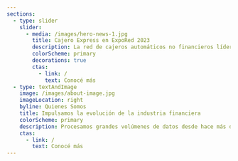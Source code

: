 ```yaml
---
sections:
  - type: slider
    slider:
      - media: /images/hero-news-1.jpg
        title: Cajero Express en ExpoRed 2023
        description: La red de cajeros automáticos no financieros líder en el mercado del sector expendedor, será uno de los protagonistas de la muestra organizada por YPF y la Asociación de Operadores.
        colorScheme: primary
        decorations: true
        ctas:
          - link: /
            text: Conocé más
  - type: textAndImage
    image: /images/about-image.jpg
    imageLocation: right
    byline: Quienes Somos
    title: Impulsamos la evolución de la industria financiera
    colorScheme: primary
    description: Procesamos grandes volúmenes de datos desde hace más de 30 años y con los más altos estándares de seguridad. Bancos, entidades financieras y empresas eligen nuestros productos y servicios para una experiencia sin fricciones.
    ctas:
      - link: /
        text: Conocé más
---
```

